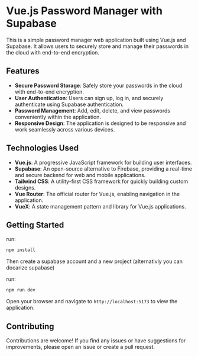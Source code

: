 # Vue.js Password Manager with Supabase

This is a simple password manager web application built using Vue.js and Supabase. It allows users to securely store and manage their passwords in the cloud with end-to-end encryption.

## Features

- **Secure Password Storage**: Safely store your passwords in the cloud with end-to-end encryption.
- **User Authentication**: Users can sign up, log in, and securely authenticate using Supabase authentication.
- **Password Management**: Add, edit, delete, and view passwords conveniently within the application.
- **Responsive Design**: The application is designed to be responsive and work seamlessly across various devices.

## Technologies Used

- **Vue.js**: A progressive JavaScript framework for building user interfaces.
- **Supabase**: An open-source alternative to Firebase, providing a real-time and secure backend for web and mobile applications.
- **Tailwind CSS**: A utility-first CSS framework for quickly building custom designs.
- **Vue Router**: The official router for Vue.js, enabling navigation in the application.
- **VueX**: A state management pattern and library for Vue.js applications.

## Getting Started

run: 

```sh
npm install
```
Then create a supabase account and a new project (alternativly you can docarize supabase)

run:
```sh
npm run dev
```

Open your browser and navigate to `http://localhost:5173` to view the application.

## Contributing

Contributions are welcome! If you find any issues or have suggestions for improvements, please open an issue or create a pull request.